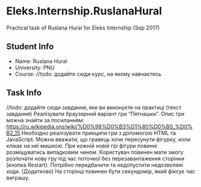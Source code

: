 # Eleks.Internship.RuslanaHural
Practical task of Ruslana Hural for Eleks Internship (Sep 2017)
## Student Info
* Name: Ruslana Hural
* University: PNU
* Course: //todo: додайте сюди курс, на якому навчаєтесь
## Task Info
//todo: додайте сюди завдання, яке ви виконуєте на практиці (текст завдання)
Реалізувати браузерний варіант гри “Пятнашки”.
Опис гри можна знайти за посиланням:
https://ru.wikipedia.org/wiki/%D0%98%D0%B3%D1%80%D0%B0_%D0%B2_15
Необхідно реалізувати принципи гри з допомогою HTML та JavaScript. Можна вважати, що гравець хоче пересунути фігурку, коли клікає на неї
мишкою.
При кожній новій грі фігури повинні розміщуватись випадковим чином.
Користувач повинен мати змогу розпочати нову гру під час поточної без перезавантаження сторінки (кнопка Restart).
Потрібно передбачити та недопустити недозволені ходи.
(Додатково) На сторінці повинен бути секундомір, який фіксує час виграшу.
